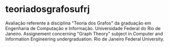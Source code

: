 # teoriadosgrafosufrj
Avaliação referente à disciplina "Teoria dos Grafos" da graduação em Engenharia de Computação e Informação. Universidade Federal do Rio de Janeiro.
Assignement concerning "Graph Theory" subject in Computer and Information Engineering undergraduation. Rio de Janeiro Federal University.
